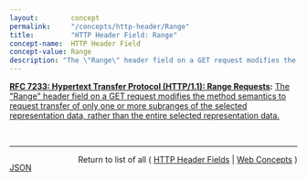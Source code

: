 ```yaml
---
layout:        concept
permalink:     "/concepts/http-header/Range"
title:         "HTTP Header Field: Range"
concept-name:  HTTP Header Field
concept-value: Range
description: "The \"Range\" header field on a GET request modifies the method semantics to request transfer of only one or more subranges of the selected representation data, rather than the entire selected representation data."
---
```


**[RFC 7233: Hypertext Transfer Protocol (HTTP/1.1): Range Requests](/specs/IETF/RFC/7233 "The Hypertext Transfer Protocol (HTTP) is an application-level protocol for distributed, collaborative, hypertext information systems. This document defines range requests and the rules for constructing and combining responses to those requests."):** [The "Range" header field on a GET request modifies the method semantics to request transfer of only one or more subranges of the selected representation data, rather than the entire selected representation data.](http://tools.ietf.org/html/rfc7233#section-3.1 "Read documentation for HTTP Header Field &#34;Range&#34;")

<br/>
<hr/>

<p style="float : left"><a href="./Range.json" title="JSON representing this particular Web Concept value">JSON</a></p>
<p style="text-align: right">Return to list of all ( <a href="../http-headers">HTTP Header Fields</a> | <a href="../">Web Concepts</a> )</p>
